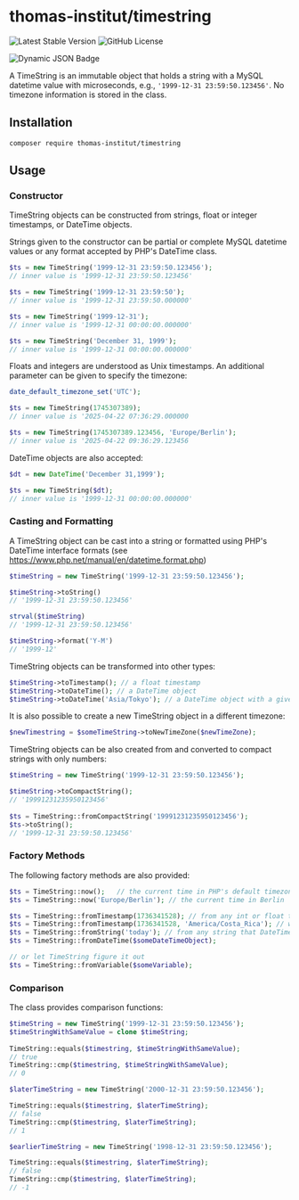 # thomas-institut/timestring

![Latest Stable Version](https://img.shields.io/packagist/v/thomas-institut/timestring?label=Stable)
![GitHub License](https://img.shields.io/github/license/thomas-institut/timestring)

![Dynamic JSON Badge](https://img.shields.io/badge/dynamic/json?url=https%3A%2F%2Fraw.githubusercontent.com%2Fthomas-institut%2Ftimestring%2Frefs%2Fheads%2Fmaster%2Fcomposer.json&query=%24.require.php&label=PHP%20Version)

A TimeString is an immutable object that holds a string with a MySQL datetime value with microseconds, 
e.g., `'1999-12-31 23:59:50.123456'`. No timezone information is stored in the class.


## Installation

```` composer require thomas-institut/timestring ````

## Usage

### Constructor
TimeString objects can be constructed from strings, float or integer timestamps, 
or DateTime objects. 

Strings given to the constructor can be partial or complete MySQL datetime values or any
format accepted by PHP's DateTime class.

```php
$ts = new TimeString('1999-12-31 23:59:50.123456');
// inner value is '1999-12-31 23:59:50.123456'

$ts = new TimeString('1999-12-31 23:59:50');
// inner value is '1999-12-31 23:59:50.000000'

$ts = new TimeString('1999-12-31');
// inner value is '1999-12-31 00:00:00.000000'

$ts = new TimeString('December 31, 1999');
// inner value is '1999-12-31 00:00:00.000000'
```

Floats and integers are understood as Unix timestamps. An additional parameter
can be given to specify the timezone:

```php
date_default_timezone_set('UTC');

$ts = new TimeString(1745307389); 
// inner value is '2025-04-22 07:36:29.000000

$ts = new TimeString(1745307389.123456, 'Europe/Berlin');
// inner value is '2025-04-22 09:36:29.123456
```

DateTime objects are also accepted:
```php
$dt = new DateTime('December 31,1999');

$ts = new TimeString($dt);
// inner value is '1999-12-31 00:00:00.000000'
```

### Casting and Formatting

A TimeString object can be cast into a string or formatted using
PHP's DateTime interface formats (see https://www.php.net/manual/en/datetime.format.php)

```php
$timeString = new TimeString('1999-12-31 23:59:50.123456');

$timeString->toString() 
// '1999-12-31 23:59:50.123456'

strval($timeString)  
// '1999-12-31 23:59:50.123456'

$timeString->format('Y-M') 
// '1999-12'
```

TimeString objects can be transformed into other types:
```php
$timeString->toTimestamp(); // a float timestamp
$timeString->toDateTime(); // a DateTime object
$timeString->toDateTime('Asia/Tokyo'); // a DateTime object with a given TZ
```

It is also possible to create a new TimeString object in a different timezone:
```php
$newTimestring = $someTimeString->toNewTimeZone($newTimeZone);
```

TimeString objects can be also created from and converted to
compact strings with only numbers:

```php
$timeString = new TimeString('1999-12-31 23:59:50.123456');

$timeString->toCompactString(); 
// '19991231235950123456'
    
$ts = TimeString::fromCompactString('19991231235950123456');
$ts->toString(); 
// '1999-12-31 23:59:50.123456'
```
### Factory Methods

The following factory methods are also provided: 
```php
$ts = TimeString::now();   // the current time in PHP's default timezone
$ts = TimeString::now('Europe/Berlin'); // the current time in Berlin

$ts = TimeString::fromTimestamp(1736341528); // from any int or float timestamp
$ts = TimeString::fromTimestamp(1736341528, 'America/Costa_Rica'); // with time zone
$ts = TimeString::fromString('today'); // from any string that DateTime can parse
$ts = TimeString::fromDateTime($someDateTimeObject);

// or let TimeString figure it out
$ts = TimeString::fromVariable($someVariable); 
```

### Comparison

The class provides comparison functions:
```php
$timeString = new TimeString('1999-12-31 23:59:50.123456');
$timeStringWithSameValue = clone $timeString;
    
TimeString::equals($timestring, $timeStringWithSameValue); 
// true
TimeString::cmp($timestring, $timeStringWithSameValue); 
// 0

$laterTimeString = new TimeString('2000-12-31 23:59:50.123456');

TimeString::equals($timestring, $laterTimeString); 
// false
TimeString::cmp($timestring, $laterTimeString); 
// 1

$earlierTimeString = new TimeString('1998-12-31 23:59:50.123456');

TimeString::equals($timestring, $laterTimeString); 
// false
TimeString::cmp($timestring, $laterTimeString); 
// -1
```



